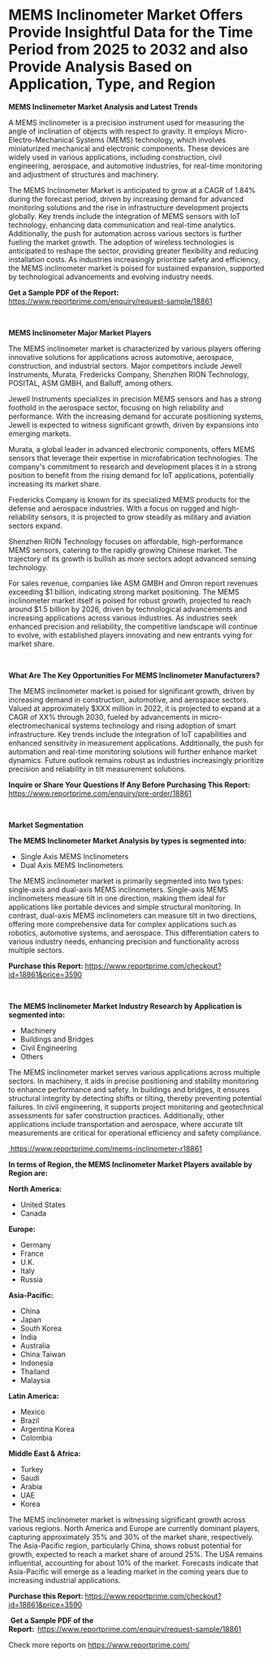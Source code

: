 <p><h1>MEMS Inclinometer Market Offers Provide Insightful Data for the Time Period from 2025 to 2032 and also Provide Analysis Based on Application, Type, and Region</h1></p><p><strong>MEMS Inclinometer Market Analysis and Latest Trends</strong></p>
<p><p>A MEMS inclinometer is a precision instrument used for measuring the angle of inclination of objects with respect to gravity. It employs Micro-Electro-Mechanical Systems (MEMS) technology, which involves miniaturized mechanical and electronic components. These devices are widely used in various applications, including construction, civil engineering, aerospace, and automotive industries, for real-time monitoring and adjustment of structures and machinery.</p><p>The MEMS Inclinometer Market is anticipated to grow at a CAGR of 1.84% during the forecast period, driven by increasing demand for advanced monitoring solutions and the rise in infrastructure development projects globally. Key trends include the integration of MEMS sensors with IoT technology, enhancing data communication and real-time analytics. Additionally, the push for automation across various sectors is further fueling the market growth. The adoption of wireless technologies is anticipated to reshape the sector, providing greater flexibility and reducing installation costs. As industries increasingly prioritize safety and efficiency, the MEMS inclinometer market is poised for sustained expansion, supported by technological advancements and evolving industry needs.</p></p>
<p><strong>Get a Sample PDF of the Report:&nbsp;</strong> <a href="https://www.reportprime.com/enquiry/request-sample/18861?utm_campaign=2450&utm_medium=2&utm_source=Github&utm_content=ia&utm_term=19032025&utm_id=mems-inclinometer">https://www.reportprime.com/enquiry/request-sample/18861</a></p>
<p>&nbsp;</p>
<p><strong>MEMS Inclinometer Major Market Players</strong></p>
<p><p>The MEMS inclinometer market is characterized by various players offering innovative solutions for applications across automotive, aerospace, construction, and industrial sectors. Major competitors include Jewell Instruments, Murata, Fredericks Company, Shenzhen RION Technology, POSITAL, ASM GMBH, and Balluff, among others.</p><p>Jewell Instruments specializes in precision MEMS sensors and has a strong foothold in the aerospace sector, focusing on high reliability and performance. With the increasing demand for accurate positioning systems, Jewell is expected to witness significant growth, driven by expansions into emerging markets.</p><p>Murata, a global leader in advanced electronic components, offers MEMS sensors that leverage their expertise in microfabrication technologies. The company's commitment to research and development places it in a strong position to benefit from the rising demand for IoT applications, potentially increasing its market share.</p><p>Fredericks Company is known for its specialized MEMS products for the defense and aerospace industries. With a focus on rugged and high-reliability sensors, it is projected to grow steadily as military and aviation sectors expand.</p><p>Shenzhen RION Technology focuses on affordable, high-performance MEMS sensors, catering to the rapidly growing Chinese market. The trajectory of its growth is bullish as more sectors adopt advanced sensing technology.</p><p>For sales revenue, companies like ASM GMBH and Omron report revenues exceeding $1 billion, indicating strong market positioning. The MEMS inclinometer market itself is poised for robust growth, projected to reach around $1.5 billion by 2026, driven by technological advancements and increasing applications across various industries. As industries seek enhanced precision and reliability, the competitive landscape will continue to evolve, with established players innovating and new entrants vying for market share.</p></p>
<p>&nbsp;</p>
<p><strong>What Are The Key Opportunities For MEMS Inclinometer Manufacturers?</strong></p>
<p><p>The MEMS inclinometer market is poised for significant growth, driven by increasing demand in construction, automotive, and aerospace sectors. Valued at approximately $XXX million in 2022, it is projected to expand at a CAGR of XX% through 2030, fueled by advancements in micro-electromechanical systems technology and rising adoption of smart infrastructure. Key trends include the integration of IoT capabilities and enhanced sensitivity in measurement applications. Additionally, the push for automation and real-time monitoring solutions will further enhance market dynamics. Future outlook remains robust as industries increasingly prioritize precision and reliability in tilt measurement solutions.</p></p>
<p><strong>Inquire or Share Your Questions If Any Before Purchasing This Report:</strong> <a href="https://www.reportprime.com/enquiry/pre-order/18861?utm_campaign=2450&utm_medium=2&utm_source=Github&utm_content=ia&utm_term=19032025&utm_id=mems-inclinometer">https://www.reportprime.com/enquiry/pre-order/18861</a></p>
<p>&nbsp;</p>
<p><strong>Market Segmentation</strong></p>
<p><strong>The MEMS Inclinometer Market Analysis by types is segmented into:</strong></p>
<p><ul><li>Single Axis MEMS Inclinometers</li><li>Dual Axis MEMS Inclinometers</li></ul></p>
<p><p>The MEMS inclinometer market is primarily segmented into two types: single-axis and dual-axis MEMS inclinometers. Single-axis MEMS inclinometers measure tilt in one direction, making them ideal for applications like portable devices and simple structural monitoring. In contrast, dual-axis MEMS inclinometers can measure tilt in two directions, offering more comprehensive data for complex applications such as robotics, automotive systems, and aerospace. This differentiation caters to various industry needs, enhancing precision and functionality across multiple sectors.</p></p>
<p><strong>Purchase this Report:&nbsp;</strong><a href="https://www.reportprime.com/checkout?id=18861&price=3590&utm_campaign=2450&utm_medium=2&utm_source=Github&utm_content=ia&utm_term=19032025&utm_id=mems-inclinometer">https://www.reportprime.com/checkout?id=18861&price=3590</a></p>
<p>&nbsp;</p>
<p><strong>The MEMS Inclinometer Market Industry Research by Application is segmented into:</strong></p>
<p><ul><li>Machinery</li><li>Buildings and Bridges</li><li>Civil Engineering</li><li>Others</li></ul></p>
<p><p>The MEMS inclinometer market serves various applications across multiple sectors. In machinery, it aids in precise positioning and stability monitoring to enhance performance and safety. In buildings and bridges, it ensures structural integrity by detecting shifts or tilting, thereby preventing potential failures. In civil engineering, it supports project monitoring and geotechnical assessments for safer construction practices. Additionally, other applications include transportation and aerospace, where accurate tilt measurements are critical for operational efficiency and safety compliance.</p></p>
<p><a href="https://www.reportprime.com/mems-inclinometer-r18861?utm_campaign=2450&utm_medium=2&utm_source=Github&utm_content=ia&utm_term=19032025&utm_id=mems-inclinometer">&nbsp;https://www.reportprime.com/mems-inclinometer-r18861</a></p>
<p><strong>In terms of Region, the MEMS Inclinometer Market Players available by Region are:</strong></p>
<p>
    <p> <strong> North America: </strong>
        <ul>
            <li>United States</li>
            <li>Canada</li>
        </ul>
        </p> 
    <p> <strong> Europe: </strong>
        <ul>
            <li>Germany</li>
            <li>France</li>
            <li>U.K.</li>
            <li>Italy</li>
            <li>Russia</li>
        </ul>
        </p> 
    <p> <strong> Asia-Pacific: </strong>
        <ul>
            <li>China</li>
            <li>Japan</li>
            <li>South Korea</li>
            <li>India</li>
            <li>Australia</li>
            <li>China Taiwan</li>
            <li>Indonesia</li>
            <li>Thailand</li>
            <li>Malaysia</li>
        </ul>
        </p> 
    <p> <strong> Latin America: </strong>
        <ul>
            <li>Mexico</li>
            <li>Brazil</li>
            <li>Argentina Korea</li>
            <li>Colombia</li>
        </ul>
        </p> 
    <p> <strong> Middle East & Africa: </strong>
        <ul>
            <li>Turkey</li>
            <li>Saudi</li>
            <li>Arabia</li>
            <li>UAE</li>
            <li>Korea</li>
        </ul>
    </p>
    </p>
<p><p>The MEMS inclinometer market is witnessing significant growth across various regions. North America and Europe are currently dominant players, capturing approximately 35% and 30% of the market share, respectively. The Asia-Pacific region, particularly China, shows robust potential for growth, expected to reach a market share of around 25%. The USA remains influential, accounting for about 10% of the market. Forecasts indicate that Asia-Pacific will emerge as a leading market in the coming years due to increasing industrial applications.</p></p>
<p><strong>Purchase this Report: </strong><a href="https://www.reportprime.com/checkout?id=18861&price=3590&utm_campaign=2450&utm_medium=2&utm_source=Github&utm_content=ia&utm_term=19032025&utm_id=mems-inclinometer">https://www.reportprime.com/checkout?id=18861&price=3590</a></p>
<p>&nbsp;<strong>Get a Sample PDF of the Report:&nbsp;&nbsp;</strong><a href="https://www.reportprime.com/enquiry/request-sample/18861?utm_campaign=2450&utm_medium=2&utm_source=Github&utm_content=ia&utm_term=19032025&utm_id=mems-inclinometer">https://www.reportprime.com/enquiry/request-sample/18861</a></p>
<p><strong></strong></p>
<p>Check more reports on <a href="https://www.reportprime.com/?utm_campaign=2450&utm_medium=2&utm_source=Github&utm_content=ia&utm_term=19032025&utm_id=mems-inclinometer">https://www.reportprime.com/</a></p>